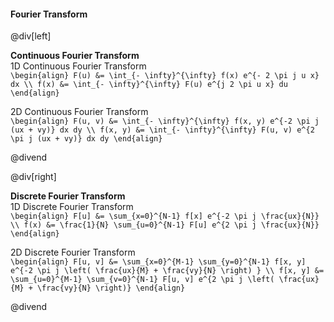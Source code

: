 #### Fourier Transform

@div[left]

__Continuous Fourier Transform__<br>
1D Continuous Fourier Transform<br>
`\begin{align} F(u) &= \int_{- \infty}^{\infty} f(x) e^{- 2 \pi j u x} dx \\ f(x) &= \int_{- \infty}^{\infty} F(u) e^{j 2 \pi u x} du \end{align}`

2D Continuous Fourier Transform<br>
`\begin{align} F(u, v) &= \int_{- \infty}^{\infty} f(x, y) e^{-2 \pi j (ux + vy)} dx dy \\ f(x, y) &= \int_{- \infty}^{\infty} F(u, v) e^{2 \pi j (ux + vy)} dx dy \end{align}`

@divend

@div[right]

__Discrete Fourier Transform__<br>
1D Discrete Fourier Transform<br>
`\begin{align} F[u] &= \sum_{x=0}^{N-1} f[x] e^{-2 \pi j \frac{ux}{N}} \\ f(x) &= \frac{1}{N} \sum_{u=0}^{N-1} F[u] e^{2 \pi j \frac{ux}{N}} \end{align}`

2D Discrete Fourier Transform<br>
`\begin{align} F[u, v] &= \sum_{x=0}^{M-1} \sum_{y=0}^{N-1} f[x, y] e^{-2 \pi j \left( \frac{ux}{M} + \frac{vy}{N} \right) } \\ f[x, y] &= \sum_{u=0}^{M-1} \sum_{v=0}^{N-1} F[u, v] e^{2 \pi j \left( \frac{ux}{M} + \frac{vy}{N} \right)} \end{align}`

@divend